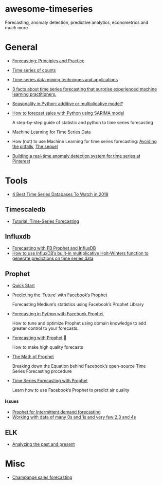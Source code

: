 # awesome-timeseries

Forecasting, anomaly detection, predictive analytics, econometrics and much more

# General

* [Forecasting: Principles and Practice](https://otexts.com/fpp2/)
* [Time series of counts](https://otexts.com/fpp2/counts.html)
* [Time series data mining techniques and applications](https://towardsdatascience.com/time-series-data-mining-techniques-and-applications-5159b8ad26ec)
* [3 facts about time series forecasting that surprise experienced machine learning practitioners.](https://towardsdatascience.com/3-facts-about-time-series-forecasting-that-surprise-experienced-machine-learning-practitioners-69c18ee89387)
* [Seasonality in Python: additive or multiplicative model?](https://medium.com/@sigmundojr/seasonality-in-python-additive-or-multiplicative-model-d4b9cf1f48a7)
* [How to forecast sales with Python using SARIMA model](https://towardsdatascience.com/how-to-forecast-sales-with-python-using-sarima-model-ba600992fa7d)
  
  A step-by-step guide of statistic and python to time series forecasting
  
* [Machine Learning for Time Series Data](https://medium.com/@ODSC/machine-learning-for-time-series-data-e3971d38005b)
* How (not) to use Machine Learning for time series forecasting: [Avoiding the pitfalls](https://towardsdatascience.com/how-not-to-use-machine-learning-for-time-series-forecasting-avoiding-the-pitfalls-19f9d7adf424), [The sequel](https://towardsdatascience.com/how-not-to-use-machine-learning-for-time-series-forecasting-the-sequel-e117e6ff55f1)  
* [Building a real-time anomaly detection system for time series at Pinterest](https://medium.com/pinterest-engineering/building-a-real-time-anomaly-detection-system-for-time-series-at-pinterest-a833e6856ddd)


# Tools

* [4 Best Time Series Databases To Watch in 2019](https://medium.com/schkn/4-best-time-series-databases-to-watch-in-2019-ef1e89a72377)

## Timescaledb

* [Tutorial: Time-Series Forecasting](https://docs.timescale.com/latest/tutorials/tutorial-forecasting)

## Influxdb

* [Forecasting with FB Prophet and InfluxDB](https://www.influxdata.com/blog/forecasting-with-fb-prophet-and-influxdb/)
* [How to use InfluxDB’s built-in multiplicative Holt-Winters function to generate predictions on time series data](https://www.influxdata.com/blog/how-to-use-influxdbs-holt-winters-function-for-predictions/)

## Prophet

* [Quick Start](https://facebook.github.io/prophet/docs/quick_start.html#python-api)
* [Predicting the ‘Future’ with Facebook’s Prophet](https://towardsdatascience.com/predicting-the-future-with-facebook-s-prophet-bdfe11af10ff)
  
  Forecasting Medium’s statistics using Facebook’s Prophet Library
  
* [Forecasting in Python with Facebook Prophet](https://towardsdatascience.com/forecasting-in-python-with-facebook-prophet-29810eb57e66)

   How to tune and optimize Prophet using domain knowledge to add greater control to your forecasts.
   
* [Forecasting with Prophet](https://towardsdatascience.com/forecasting-with-prophet-d50bbfe95f91) 🔭
  
  How to make high quality forecasts

* [The Math of Prophet](https://medium.com/future-vision/the-math-of-prophet-46864fa9c55a)
  
  Breaking down the Equation behind Facebook’s open-source Time Series Forecasting procedure
  
* [Time Series Forecasting with Prophet](https://towardsdatascience.com/time-series-forecasting-with-prophet-54f2ac5e722e)
  
  Learn how to use Facebook’s Prophet to predict air quality

#### Issues

* [Prophet for Intermittent demand forecasting](https://github.com/facebook/prophet/issues/1442)
* [Working with data of many 0s and 1s and very few 2,3 and 4s](https://github.com/facebook/prophet/issues/1153)


## ELK

* [Analyzing the past and present](https://www.elastic.co/guide/en/machine-learning/7.6/ml-overview.html)

# Misc

* [Champange sales forecasting](https://github.com/palashmoon/champange-sales-forecasting)
